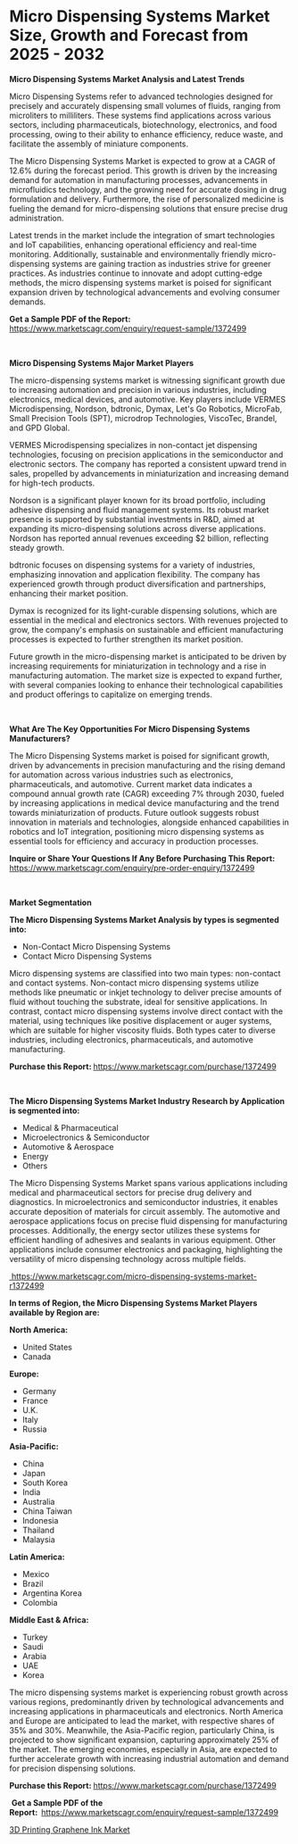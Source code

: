 <p><h1>Micro Dispensing Systems Market Size, Growth and Forecast from 2025 - 2032</h1></p><p><strong>Micro Dispensing Systems Market Analysis and Latest Trends</strong></p>
<p><p>Micro Dispensing Systems refer to advanced technologies designed for precisely and accurately dispensing small volumes of fluids, ranging from microliters to milliliters. These systems find applications across various sectors, including pharmaceuticals, biotechnology, electronics, and food processing, owing to their ability to enhance efficiency, reduce waste, and facilitate the assembly of miniature components.</p><p>The Micro Dispensing Systems Market is expected to grow at a CAGR of 12.6% during the forecast period. This growth is driven by the increasing demand for automation in manufacturing processes, advancements in microfluidics technology, and the growing need for accurate dosing in drug formulation and delivery. Furthermore, the rise of personalized medicine is fueling the demand for micro-dispensing solutions that ensure precise drug administration.</p><p>Latest trends in the market include the integration of smart technologies and IoT capabilities, enhancing operational efficiency and real-time monitoring. Additionally, sustainable and environmentally friendly micro-dispensing systems are gaining traction as industries strive for greener practices. As industries continue to innovate and adopt cutting-edge methods, the micro dispensing systems market is poised for significant expansion driven by technological advancements and evolving consumer demands.</p></p>
<p><strong>Get a Sample PDF of the Report:&nbsp;</strong> <a href="https://www.marketscagr.com/enquiry/request-sample/1372499?utm_campaign=3501&utm_medium=2&utm_source=Github&utm_content=ia&utm_term=22032025&utm_id=micro-dispensing-systems">https://www.marketscagr.com/enquiry/request-sample/1372499</a></p>
<p>&nbsp;</p>
<p><strong>Micro Dispensing Systems Major Market Players</strong></p>
<p><p>The micro-dispensing systems market is witnessing significant growth due to increasing automation and precision in various industries, including electronics, medical devices, and automotive. Key players include VERMES Microdispensing, Nordson, bdtronic, Dymax, Let's Go Robotics, MicroFab, Small Precision Tools (SPT), microdrop Technologies, ViscoTec, Brandel, and GPD Global.</p><p>VERMES Microdispensing specializes in non-contact jet dispensing technologies, focusing on precision applications in the semiconductor and electronic sectors. The company has reported a consistent upward trend in sales, propelled by advancements in miniaturization and increasing demand for high-tech products.</p><p>Nordson is a significant player known for its broad portfolio, including adhesive dispensing and fluid management systems. Its robust market presence is supported by substantial investments in R&D, aimed at expanding its micro-dispensing solutions across diverse applications. Nordson has reported annual revenues exceeding $2 billion, reflecting steady growth.</p><p>bdtronic focuses on dispensing systems for a variety of industries, emphasizing innovation and application flexibility. The company has experienced growth through product diversification and partnerships, enhancing their market position.</p><p>Dymax is recognized for its light-curable dispensing solutions, which are essential in the medical and electronics sectors. With revenues projected to grow, the company's emphasis on sustainable and efficient manufacturing processes is expected to further strengthen its market position.</p><p>Future growth in the micro-dispensing market is anticipated to be driven by increasing requirements for miniaturization in technology and a rise in manufacturing automation. The market size is expected to expand further, with several companies looking to enhance their technological capabilities and product offerings to capitalize on emerging trends.</p></p>
<p>&nbsp;</p>
<p><strong>What Are The Key Opportunities For Micro Dispensing Systems Manufacturers?</strong></p>
<p><p>The Micro Dispensing Systems market is poised for significant growth, driven by advancements in precision manufacturing and the rising demand for automation across various industries such as electronics, pharmaceuticals, and automotive. Current market data indicates a compound annual growth rate (CAGR) exceeding 7% through 2030, fueled by increasing applications in medical device manufacturing and the trend towards miniaturization of products. Future outlook suggests robust innovation in materials and technologies, alongside enhanced capabilities in robotics and IoT integration, positioning micro dispensing systems as essential tools for efficiency and accuracy in production processes.</p></p>
<p><strong>Inquire or Share Your Questions If Any Before Purchasing This Report:</strong> <a href="https://www.marketscagr.com/enquiry/pre-order-enquiry/1372499?utm_campaign=3501&utm_medium=2&utm_source=Github&utm_content=ia&utm_term=22032025&utm_id=micro-dispensing-systems">https://www.marketscagr.com/enquiry/pre-order-enquiry/1372499</a></p>
<p>&nbsp;</p>
<p><strong>Market Segmentation</strong></p>
<p><strong>The Micro Dispensing Systems Market Analysis by types is segmented into:</strong></p>
<p><ul><li>Non-Contact Micro Dispensing Systems</li><li>Contact Micro Dispensing Systems</li></ul></p>
<p><p>Micro dispensing systems are classified into two main types: non-contact and contact systems. Non-contact micro dispensing systems utilize methods like pneumatic or inkjet technology to deliver precise amounts of fluid without touching the substrate, ideal for sensitive applications. In contrast, contact micro dispensing systems involve direct contact with the material, using techniques like positive displacement or auger systems, which are suitable for higher viscosity fluids. Both types cater to diverse industries, including electronics, pharmaceuticals, and automotive manufacturing.</p></p>
<p><strong>Purchase this Report:&nbsp;</strong><a href="https://www.marketscagr.com/purchase/1372499?utm_campaign=3501&utm_medium=2&utm_source=Github&utm_content=ia&utm_term=22032025&utm_id=micro-dispensing-systems">https://www.marketscagr.com/purchase/1372499</a></p>
<p>&nbsp;</p>
<p><strong>The Micro Dispensing Systems Market Industry Research by Application is segmented into:</strong></p>
<p><ul><li>Medical & Pharmaceutical</li><li>Microelectronics & Semiconductor</li><li>Automotive & Aerospace</li><li>Energy</li><li>Others</li></ul></p>
<p><p>The Micro Dispensing Systems Market spans various applications including medical and pharmaceutical sectors for precise drug delivery and diagnostics. In microelectronics and semiconductor industries, it enables accurate deposition of materials for circuit assembly. The automotive and aerospace applications focus on precise fluid dispensing for manufacturing processes. Additionally, the energy sector utilizes these systems for efficient handling of adhesives and sealants in various equipment. Other applications include consumer electronics and packaging, highlighting the versatility of micro dispensing technology across multiple fields.</p></p>
<p><a href="https://www.marketscagr.com/micro-dispensing-systems-market-r1372499?utm_campaign=3501&utm_medium=2&utm_source=Github&utm_content=ia&utm_term=22032025&utm_id=micro-dispensing-systems">&nbsp;https://www.marketscagr.com/micro-dispensing-systems-market-r1372499</a></p>
<p><strong>In terms of Region, the Micro Dispensing Systems Market Players available by Region are:</strong></p>
<p>
    <p> <strong> North America: </strong>
        <ul>
            <li>United States</li>
            <li>Canada</li>
        </ul>
        </p> 
    <p> <strong> Europe: </strong>
        <ul>
            <li>Germany</li>
            <li>France</li>
            <li>U.K.</li>
            <li>Italy</li>
            <li>Russia</li>
        </ul>
        </p> 
    <p> <strong> Asia-Pacific: </strong>
        <ul>
            <li>China</li>
            <li>Japan</li>
            <li>South Korea</li>
            <li>India</li>
            <li>Australia</li>
            <li>China Taiwan</li>
            <li>Indonesia</li>
            <li>Thailand</li>
            <li>Malaysia</li>
        </ul>
        </p> 
    <p> <strong> Latin America: </strong>
        <ul>
            <li>Mexico</li>
            <li>Brazil</li>
            <li>Argentina Korea</li>
            <li>Colombia</li>
        </ul>
        </p> 
    <p> <strong> Middle East & Africa: </strong>
        <ul>
            <li>Turkey</li>
            <li>Saudi</li>
            <li>Arabia</li>
            <li>UAE</li>
            <li>Korea</li>
        </ul>
    </p>
    </p>
<p><p>The micro dispensing systems market is experiencing robust growth across various regions, predominantly driven by technological advancements and increasing applications in pharmaceuticals and electronics. North America and Europe are anticipated to lead the market, with respective shares of 35% and 30%. Meanwhile, the Asia-Pacific region, particularly China, is projected to show significant expansion, capturing approximately 25% of the market. The emerging economies, especially in Asia, are expected to further accelerate growth with increasing industrial automation and demand for precision dispensing solutions.</p></p>
<p><strong>Purchase this Report: </strong><a href="https://www.marketscagr.com/purchase/1372499?utm_campaign=3501&utm_medium=2&utm_source=Github&utm_content=ia&utm_term=22032025&utm_id=micro-dispensing-systems">https://www.marketscagr.com/purchase/1372499</a></p>
<p>&nbsp;<strong>Get a Sample PDF of the Report:&nbsp;&nbsp;</strong><a href="https://www.marketscagr.com/enquiry/request-sample/1372499?utm_campaign=3501&utm_medium=2&utm_source=Github&utm_content=ia&utm_term=22032025&utm_id=micro-dispensing-systems">https://www.marketscagr.com/enquiry/request-sample/1372499</a></p>
<p><strong></strong></p>
<p><p><a href="https://github.com/rreynagjysma65/Market-Research-Report-List-1/blob/main/3d-printing-graphene-ink-market.md?utm_campaign=3501&utm_medium=2&utm_source=Github&utm_content=ia&utm_term=22032025&utm_id=micro-dispensing-systems">3D Printing Graphene Ink Market</a></p></p>